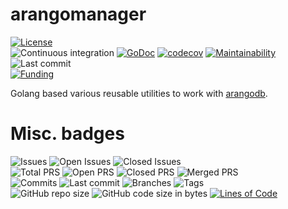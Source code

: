 # arangomanager
[![License](https://img.shields.io/badge/License-BSD%202--Clause-blue.svg)](LICENSE)   
![Continuous integration](https://github.com/dictyBase/arangomanager/workflows/Continuous%20integration/badge.svg)
[![GoDoc](https://pkg.go.dev/badge/github.com/dictyBase/arangomanager)](https://pkg.go.dev/github.com/dictyBase/arangomanager)
[![codecov](https://codecov.io/gh/dictyBase/arangomanager/branch/develop/graph/badge.svg)](https://codecov.io/gh/dictyBase/arangomanager)
[![Maintainability](https://api.codeclimate.com/v1/badges/63686238089c642c04f2/maintainability)](https://codeclimate.com/github/dictyBase/arangomanager/maintainability)   
![Last commit](https://badgen.net/github/last-commit/dictyBase/arangomanager/develop)   
[![Funding](https://badgen.net/badge/NIGMS/Rex%20L%20Chisholm,dictyBase,DCR/yellow?list=|)](https://reporter.nih.gov/project-details/10024726)

Golang based various reusable utilities to work with [arangodb](https://arangodb.com).

# Misc. badges
![Issues](https://badgen.net/github/issues/dictyBase/arangomanager)
![Open Issues](https://badgen.net/github/open-issues/dictyBase/arangomanager)
![Closed Issues](https://badgen.net/github/closed-issues/dictyBase/arangomanager)   
![Total PRS](https://badgen.net/github/prs/dictyBase/arangomanager)
![Open PRS](https://badgen.net/github/open-prs/dictyBase/arangomanager)
![Closed PRS](https://badgen.net/github/closed-prs/dictyBase/arangomanager)
![Merged PRS](https://badgen.net/github/merged-prs/dictyBase/arangomanager)   
![Commits](https://badgen.net/github/commits/dictyBase/arangomanager/develop)
![Last commit](https://badgen.net/github/last-commit/dictyBase/arangomanager/develop)
![Branches](https://badgen.net/github/branches/dictyBase/arangomanager)
![Tags](https://badgen.net/github/tags/dictyBase/arangomanager)   
![GitHub repo size](https://img.shields.io/github/repo-size/dictyBase/arangomanager?style=plastic)
![GitHub code size in bytes](https://img.shields.io/github/languages/code-size/dictyBase/arangomanager?style=plastic)
[![Lines of Code](https://badgen.net/codeclimate/loc/dictyBase/arangomanager)](https://codeclimate.com/github/dictyBase/arangomanager/code)   
